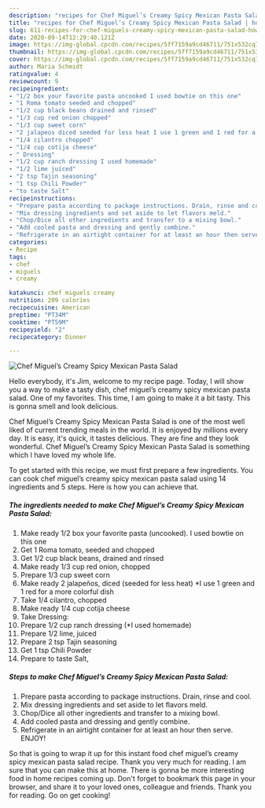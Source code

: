 ```yaml
---
description: "recipes for Chef Miguel’s Creamy Spicy Mexican Pasta Salad | how long to fry Chef Miguel’s Creamy Spicy Mexican Pasta Salad"
title: "recipes for Chef Miguel’s Creamy Spicy Mexican Pasta Salad | how long to fry Chef Miguel’s Creamy Spicy Mexican Pasta Salad"
slug: 611-recipes-for-chef-miguels-creamy-spicy-mexican-pasta-salad-how-long-to-fry-chef-miguels-creamy-spicy-mexican-pasta-salad
date: 2020-09-14T12:29:40.121Z
image: https://img-global.cpcdn.com/recipes/5ff7159a9cd46711/751x532cq70/chef-miguels-creamy-spicy-mexican-pasta-salad-recipe-main-photo.jpg
thumbnail: https://img-global.cpcdn.com/recipes/5ff7159a9cd46711/751x532cq70/chef-miguels-creamy-spicy-mexican-pasta-salad-recipe-main-photo.jpg
cover: https://img-global.cpcdn.com/recipes/5ff7159a9cd46711/751x532cq70/chef-miguels-creamy-spicy-mexican-pasta-salad-recipe-main-photo.jpg
author: Maria Schmidt
ratingvalue: 4
reviewcount: 9
recipeingredient:
- "1/2 box your favorite pasta uncooked I used bowtie on this one"
- "1 Roma tomato seeded and chopped"
- "1/2 cup black beans drained and rinsed"
- "1/3 cup red onion chopped"
- "1/3 cup sweet corn"
- "2 jalapeos diced seeded for less heat I use 1 green and 1 red for a more colorful dish"
- "1/4 cilantro chopped"
- "1/4 cup cotija cheese"
- " Dressing"
- "1/2 cup ranch dressing I used homemade"
- "1/2 lime juiced"
- "2 tsp Tajin seasoning"
- "1 tsp Chili Powder"
- "to taste Salt"
recipeinstructions:
- "Prepare pasta according to package instructions. Drain, rinse and cool."
- "Mix dressing ingredients and set aside to let flavors meld."
- "Chop/Dice all other ingredients and transfer to a mixing bowl."
- "Add cooled pasta and dressing and gently combine."
- "Refrigerate in an airtight container for at least an hour then serve. ENJOY!"
categories:
- Recipe
tags:
- chef
- miguels
- creamy

katakunci: chef miguels creamy 
nutrition: 209 calories
recipecuisine: American
preptime: "PT34M"
cooktime: "PT59M"
recipeyield: "2"
recipecategory: Dinner

---
```



![Chef Miguel’s Creamy Spicy Mexican Pasta Salad](https://img-global.cpcdn.com/recipes/5ff7159a9cd46711/751x532cq70/chef-miguels-creamy-spicy-mexican-pasta-salad-recipe-main-photo.jpg)

Hello everybody, it's Jim, welcome to my recipe page. Today, I will show you a way to make a tasty dish, chef miguel’s creamy spicy mexican pasta salad. One of my favorites. This time, I am going to make it a bit tasty. This is gonna smell and look delicious.



Chef Miguel’s Creamy Spicy Mexican Pasta Salad is one of the most well liked of current trending meals in the world. It is enjoyed by millions every day. It is easy, it's quick, it tastes delicious. They are fine and they look wonderful. Chef Miguel’s Creamy Spicy Mexican Pasta Salad is something which I have loved my whole life.


To get started with this recipe, we must first prepare a few ingredients. You can cook chef miguel’s creamy spicy mexican pasta salad using 14 ingredients and 5 steps. Here is how you can achieve that.

<!--inarticleads1-->

##### The ingredients needed to make Chef Miguel’s Creamy Spicy Mexican Pasta Salad:

1. Make ready 1/2 box your favorite pasta (uncooked). I used bowtie on this one
1. Get 1 Roma tomato, seeded and chopped
1. Get 1/2 cup black beans, drained and rinsed
1. Make ready 1/3 cup red onion, chopped
1. Prepare 1/3 cup sweet corn
1. Make ready 2 jalapeños, diced (seeded for less heat) *I use 1 green and 1 red for a more colorful dish
1. Take 1/4 cilantro, chopped
1. Make ready 1/4 cup cotija cheese
1. Take  Dressing:
1. Prepare 1/2 cup ranch dressing (*I used homemade)
1. Prepare 1/2 lime, juiced
1. Prepare 2 tsp Tajin seasoning
1. Get 1 tsp Chili Powder
1. Prepare to taste Salt,




<!--inarticleads2-->

##### Steps to make Chef Miguel’s Creamy Spicy Mexican Pasta Salad:

1. Prepare pasta according to package instructions. Drain, rinse and cool.
1. Mix dressing ingredients and set aside to let flavors meld.
1. Chop/Dice all other ingredients and transfer to a mixing bowl.
1. Add cooled pasta and dressing and gently combine.
1. Refrigerate in an airtight container for at least an hour then serve. ENJOY!




So that is going to wrap it up for this instant food chef miguel’s creamy spicy mexican pasta salad recipe. Thank you very much for reading. I am sure that you can make this at home. There is gonna be more interesting food in home recipes coming up. Don't forget to bookmark this page in your browser, and share it to your loved ones, colleague and friends. Thank you for reading. Go on get cooking!
